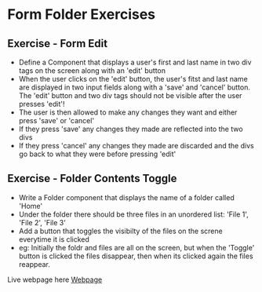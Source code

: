 # Form Folder Exercises

## Exercise - Form Edit

- Define a Component that displays a user's first and last name in two div tags on the screen along with an 'edit' button
- When the user clicks on the 'edit' button, the user's fitst and last name are displayed in two input fields along with a 'save' and 'cancel' button. The 'edit' button and two div tags should not be visible after the user presses 'edit'!
- The user is then allowed to make any changes they want and either press 'save' or 'cancel'
- If they press 'save' any changes they made are reflected into the two divs
- If they press 'cancel' any changes they made are discarded and the divs go back to what they were before pressing 'edit'

## Exercise - Folder Contents Toggle

- Write a Folder component that displays the name of a folder called 'Home'
- Under the folder there should be three files in an unordered list: 'File 1', 'File 2', 'File 3'
- Add a button that toggles the visibilty of the files on the screne everytime it is clicked
- eg: Initially the foldr and files are all on the screen, but when the 'Toggle' button is clicked the files disappear, then when its clicked again the files reappear.

Live webpage here [Webpage](https://cuny-ttp-residency.github.io/form-folder-exercises-TTP/)
